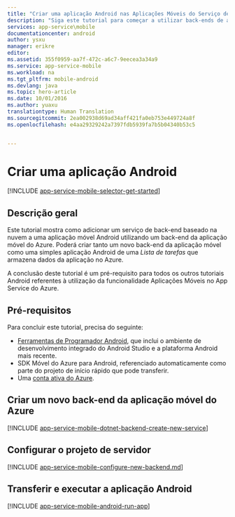 ```yaml
---
title: "Criar uma aplicação Android nas Aplicações Móveis do Serviço de Aplicações do Azure | Microsoft Docs"
description: "Siga este tutorial para começar a utilizar back-ends de aplicações móveis do Azure para desenvolvimento do Android"
services: app-service\mobile
documentationcenter: android
author: ysxu
manager: erikre
editor: 
ms.assetid: 355f0959-aa7f-472c-a6c7-9eecea3a34a9
ms.service: app-service-mobile
ms.workload: na
ms.tgt_pltfrm: mobile-android
ms.devlang: java
ms.topic: hero-article
ms.date: 10/01/2016
ms.author: yuaxu
translationtype: Human Translation
ms.sourcegitcommit: 2ea002938d69ad34aff421fa0eb753e449724a8f
ms.openlocfilehash: e4aa29329242a7397fdb5939fa7b5b04340b53c5


---
```

# <a name="create-an-android-app"></a>Criar uma aplicação Android
[!INCLUDE [app-service-mobile-selector-get-started](../../includes/app-service-mobile-selector-get-started.md)]

## <a name="overview"></a>Descrição geral
Este tutorial mostra como adicionar um serviço de back-end baseado na nuvem a uma aplicação móvel Android utilizando um back-end da aplicação móvel do Azure.  Poderá criar tanto um novo back-end da aplicação móvel como uma simples aplicação Android de uma *Lista de tarefas* que armazena dados da aplicação no Azure.

A conclusão deste tutorial é um pré-requisito para todos os outros tutoriais Android referentes à utilização da funcionalidade Aplicações Móveis no App Service do Azure.

## <a name="prerequisites"></a>Pré-requisitos
Para concluir este tutorial, precisa do seguinte:

* [Ferramentas de Programador Android](https://developer.android.com/sdk/index.html), que inclui o ambiente de desenvolvimento integrado do Android Studio e a plataforma Android mais recente.
* SDK Móvel do Azure para Android, referenciado automaticamente como parte do projeto de início rápido que pode transferir.
* Uma [conta ativa do Azure](https://azure.microsoft.com/pricing/free-trial/).

## <a name="create-a-new-azure-mobile-app-backend"></a>Criar um novo back-end da aplicação móvel do Azure
[!INCLUDE [app-service-mobile-dotnet-backend-create-new-service](../../includes/app-service-mobile-dotnet-backend-create-new-service.md)]

## <a name="configure-the-server-project"></a>Configurar o projeto de servidor
[!INCLUDE [app-service-mobile-configure-new-backend.md](../../includes/app-service-mobile-configure-new-backend.md)]

## <a name="download-and-run-the-android-app"></a>Transferir e executar a aplicação Android
[!INCLUDE [app-service-mobile-android-run-app](../../includes/app-service-mobile-android-run-app.md)]

<!-- URLs -->
[Portal do Azure]: https://portal.azure.com/
[Visual Studio Community 2013]: https://go.microsoft.com/fwLink/p/?LinkID=534203



<!--HONumber=Nov16_HO2-->



